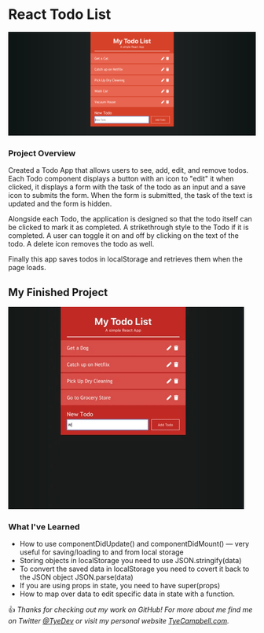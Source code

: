 # React Todo List 

![Preview of inital code base - lights out game](docs/preview.png)

### Project Overview
Created a Todo App that allows users to see, add, edit, and remove todos. Each Todo component displays a button with an icon to "edit" it when clicked, it displays a form with the task of the todo as an input and a save icon to submits the form. When the form is submitted, the task of the text is updated and the form is hidden. 

Alongside each Todo, the application is designed so that the todo itself can be clicked to mark it as completed. A strikethrough style to the Todo if it is completed. A user can toggle it on and off by clicking on the text of the todo. A delete icon removes the todo as well. 

Finally this app saves todos in localStorage and retrieves them when the page loads.

## My Finished Project

![Preview of inital code base - Todo App](docs/preview.gif)

### What I've Learned

* How to use componentDidUpdate() and componentDidMount() — very useful for saving/loading to and from local storage 
* Storing objects in localStorage you need to use JSON.stringify(data)
* To convert the saved data in localStorage you need to covert it back to the JSON object JSON.parse(data)
* If you are using props in state, you need to have super(props)
* How to map over data to edit specific data in state with a function. 

:thumbsup: *Thanks for checking out my work on GitHub! For more about me find me on Twitter [@TyeDev](https://twitter.com/tyedev) or visit my personal website [TyeCampbell.com](www.TyeCampbell.com).*
